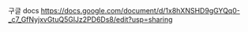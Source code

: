 구글 docs
https://docs.google.com/document/d/1x8hXNSHD9gGYQq0-_c7_GfNyjxvGtuQ5GlJz2PD6Ds8/edit?usp=sharing